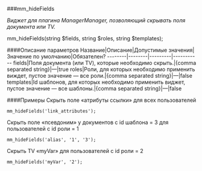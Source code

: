 ###mm_hideFields

*Виджет для плагина ManagerManager, позволяющий скрывать поля документа или TV.*

mm_hideFields(string $fields, string $roles, string $templates);


####Описание параметров
Название|Описание|Допустимые значения|Значение по умолчанию|Обязателен?
--------|--------|---------|-----------
fields|Поля документа (или TV), которые необходимо скрыть.|{comma separated string}|—|true
roles|Роли, для которых необходимо применить виждет, пустое значение — все роли.|{comma separated string}|—|false
templates|Id шаблонов, для которых необходимо применить виджет, пустое значение — все шаблоны.|{comma separated string}|—|false

####Примеры
Скрыть поле «атрибуты ссылки» для всех пользователей
	
	mm_hideFields('link_attributes');

Скрыть поле «псевдоним» у документов с id шаблона = 3 для пользователей с id роли = 1

	mm_hideFields('alias', '1', '3');

Скрыть TV «myVar» для пользователей с id роли = 2
	
	mm_hideFields('myVar', '2');